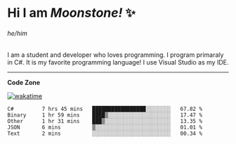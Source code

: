 
<!--
**MoonstoneStudios/MoonstoneStudios** is a ✨ _special_ ✨ repository because its `README.md` (this file) appears on your GitHub profile.

Here are some ideas to get you started:

- 🔭 I’m currently working on ...
- 🌱 I’m currently learning ...
- 👯 I’m looking to collaborate on ...
- 🤔 I’m looking for help with ...
- 💬 Ask me about ...
- 📫 How to reach me: ...
- 😄 Pronouns: ...
- ⚡ Fun fact: ...
-->

# Hi I am _Moonstone!_  ✨
###### he/him

I am a student and developer who loves programming.
I program primaraly in C#. It is my favorite programming language! I use Visual Studio as my IDE.

---

**Code Zone**


[![wakatime](https://wakatime.com/badge/user/35c755da-7226-42ef-89f9-892c03fbcf7e.svg?style=for-the-badge)](https://wakatime.com/@35c755da-7226-42ef-89f9-892c03fbcf7e)
<!--START_SECTION:waka-->

```text
C#         7 hrs 45 mins   █████████████████░░░░░░░░   67.82 %
Binary     1 hr 59 mins    ████▒░░░░░░░░░░░░░░░░░░░░   17.47 %
Other      1 hr 31 mins    ███▒░░░░░░░░░░░░░░░░░░░░░   13.35 %
JSON       6 mins          ▒░░░░░░░░░░░░░░░░░░░░░░░░   01.01 %
Text       2 mins          ░░░░░░░░░░░░░░░░░░░░░░░░░   00.34 %
```

<!--END_SECTION:waka-->

